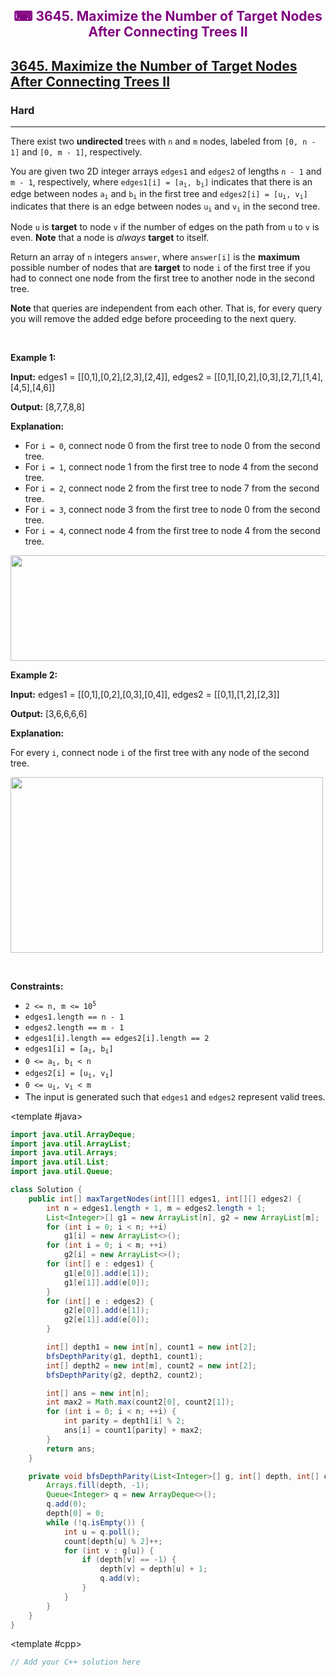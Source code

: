 <div align = "center">
<h style = "margin-bottom: 0px; margin-top: 0px; color : purple;" align = "center" class = "header">

## ⌨ 3645. Maximize the Number of Target Nodes After Connecting Trees II

</h>
</div>

<h2><a href="https://leetcode.com/problems/maximize-the-number-of-target-nodes-after-connecting-trees-ii" target = "_blank">3645. Maximize the Number of Target Nodes After Connecting Trees II</a></h2><h3>Hard</h3><hr><p>There exist two <strong>undirected </strong>trees with <code>n</code> and <code>m</code> nodes, labeled from <code>[0, n - 1]</code> and <code>[0, m - 1]</code>, respectively.</p>

<p>You are given two 2D integer arrays <code>edges1</code> and <code>edges2</code> of lengths <code>n - 1</code> and <code>m - 1</code>, respectively, where <code>edges1[i] = [a<sub>i</sub>, b<sub>i</sub>]</code> indicates that there is an edge between nodes <code>a<sub>i</sub></code> and <code>b<sub>i</sub></code> in the first tree and <code>edges2[i] = [u<sub>i</sub>, v<sub>i</sub>]</code> indicates that there is an edge between nodes <code>u<sub>i</sub></code> and <code>v<sub>i</sub></code> in the second tree.</p>

<p>Node <code>u</code> is <strong>target</strong> to node <code>v</code> if the number of edges on the path from <code>u</code> to <code>v</code> is even.&nbsp;<strong>Note</strong> that a node is <em>always</em> <strong>target</strong> to itself.</p>

<p>Return an array of <code>n</code> integers <code>answer</code>, where <code>answer[i]</code> is the <strong>maximum</strong> possible number of nodes that are <strong>target</strong> to node <code>i</code> of the first tree if you had to connect one node from the first tree to another node in the second tree.</p>

<p><strong>Note</strong> that queries are independent from each other. That is, for every query you will remove the added edge before proceeding to the next query.</p>

<p>&nbsp;</p>
<p><strong class="example">Example 1:</strong></p>

<div class="example-block">
<p><strong>Input:</strong> <span class="example-io">edges1 = [[0,1],[0,2],[2,3],[2,4]], edges2 = [[0,1],[0,2],[0,3],[2,7],[1,4],[4,5],[4,6]]</span></p>

<p><strong>Output:</strong> <span class="example-io">[8,7,7,8,8]</span></p>

<p><strong>Explanation:</strong></p>

<ul>
	<li>For <code>i = 0</code>, connect node 0 from the first tree to node 0 from the second tree.</li>
	<li>For <code>i = 1</code>, connect node 1 from the first tree to node 4 from the second tree.</li>
	<li>For <code>i = 2</code>, connect node 2 from the first tree to node 7 from the second tree.</li>
	<li>For <code>i = 3</code>, connect node 3 from the first tree to node 0 from the second tree.</li>
	<li>For <code>i = 4</code>, connect node 4 from the first tree to node 4 from the second tree.</li>
</ul>
<img alt="" src="https://assets.leetcode.com/uploads/2024/09/24/3982-1.png" style="width: 600px; height: 169px;" /></div>

<p><strong class="example">Example 2:</strong></p>

<div class="example-block">
<p><strong>Input:</strong> <span class="example-io">edges1 = [[0,1],[0,2],[0,3],[0,4]], edges2 = [[0,1],[1,2],[2,3]]</span></p>

<p><strong>Output:</strong> <span class="example-io">[3,6,6,6,6]</span></p>

<p><strong>Explanation:</strong></p>

<p>For every <code>i</code>, connect node <code>i</code> of the first tree with any node of the second tree.</p>
<img alt="" src="https://assets.leetcode.com/uploads/2024/09/24/3928-2.png" style="height: 281px; width: 500px;" /></div>

<p>&nbsp;</p>
<p><strong>Constraints:</strong></p>

<ul>
	<li><code>2 &lt;= n, m &lt;= 10<sup>5</sup></code></li>
	<li><code>edges1.length == n - 1</code></li>
	<li><code>edges2.length == m - 1</code></li>
	<li><code>edges1[i].length == edges2[i].length == 2</code></li>
	<li><code>edges1[i] = [a<sub>i</sub>, b<sub>i</sub>]</code></li>
	<li><code>0 &lt;= a<sub>i</sub>, b<sub>i</sub> &lt; n</code></li>
	<li><code>edges2[i] = [u<sub>i</sub>, v<sub>i</sub>]</code></li>
	<li><code>0 &lt;= u<sub>i</sub>, v<sub>i</sub> &lt; m</code></li>
	<li>The input is generated such that <code>edges1</code> and <code>edges2</code> represent valid trees.</li>
</ul>

<CodeTabs :languages="[ { name: 'C++', slot: 'cpp' }, { name: 'Java', slot: 'java' } ]">

<template #java>

```java
import java.util.ArrayDeque;
import java.util.ArrayList;
import java.util.Arrays;
import java.util.List;
import java.util.Queue;

class Solution {
    public int[] maxTargetNodes(int[][] edges1, int[][] edges2) {
        int n = edges1.length + 1, m = edges2.length + 1;
        List<Integer>[] g1 = new ArrayList[n], g2 = new ArrayList[m];
        for (int i = 0; i < n; ++i)
            g1[i] = new ArrayList<>();
        for (int i = 0; i < m; ++i)
            g2[i] = new ArrayList<>();
        for (int[] e : edges1) {
            g1[e[0]].add(e[1]);
            g1[e[1]].add(e[0]);
        }
        for (int[] e : edges2) {
            g2[e[0]].add(e[1]);
            g2[e[1]].add(e[0]);
        }

        int[] depth1 = new int[n], count1 = new int[2];
        bfsDepthParity(g1, depth1, count1);
        int[] depth2 = new int[m], count2 = new int[2];
        bfsDepthParity(g2, depth2, count2);

        int[] ans = new int[n];
        int max2 = Math.max(count2[0], count2[1]);
        for (int i = 0; i < n; ++i) {
            int parity = depth1[i] % 2;
            ans[i] = count1[parity] + max2;
        }
        return ans;
    }

    private void bfsDepthParity(List<Integer>[] g, int[] depth, int[] count) {
        Arrays.fill(depth, -1);
        Queue<Integer> q = new ArrayDeque<>();
        q.add(0);
        depth[0] = 0;
        while (!q.isEmpty()) {
            int u = q.poll();
            count[depth[u] % 2]++;
            for (int v : g[u]) {
                if (depth[v] == -1) {
                    depth[v] = depth[u] + 1;
                    q.add(v);
                }
            }
        }
    }
}
```

</template>

<template #cpp>

```cpp
// Add your C++ solution here
```

</template>

</CodeTabs>
